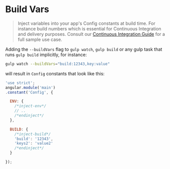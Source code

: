 # Build Vars
>Inject variables into your app's Config constants at build time. For instance build numbers which is essential for Continuous Integration and delivery purposes. Consult our [Continuous Integration Guide](./ci.md) for a full sample use case.

Adding the `--buildVars` flag to `gulp watch`, `gulp build` or any gulp task that runs `gulp build` implicitly, for instance:
```sh
gulp watch --buildVars="build:12343,key:value"
```
will result in `Config` constants that look like this:
```js
'use strict';
angular.module('main')
.constant('Config', {

  ENV: {
    /*inject-env*/
    // ..
    /*endinject*/
  },

  BUILD: {
    /*inject-build*/
    'build': '12343',
    'keys2': 'value2'
    /*endinject*/
  }

});
```
